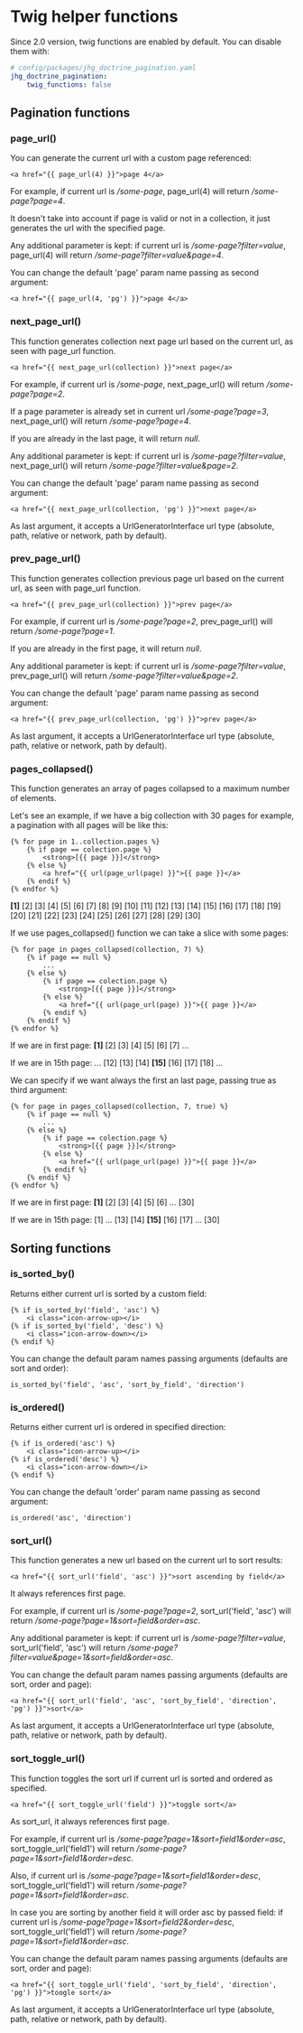 # Twig helper functions

Since 2.0 version, twig functions are enabled by default. You can disable them with:

```yaml
# config/packages/jhg_doctrine_pagination.yaml
jhg_doctrine_pagination:
    twig_functions: false
```

## Pagination functions

### page_url()

You can generate the current url with a custom page referenced:

```twig
<a href="{{ page_url(4) }}">page 4</a>
```

For example, if current url is */some-page*, page_url(4) will return */some-page?page=4*.

It doesn't take into account if page is valid or not in a collection, it just generates the url with the specified page.

Any additional parameter is kept: if current url is */some-page?filter=value*, page_url(4) will return */some-page?filter=value&page=4*.

You can change the default 'page' param name passing as second argument:

```twig
<a href="{{ page_url(4, 'pg') }}">page 4</a>
```

### next_page_url()

This function generates collection next page url based on the current url, as seen with page_url function.

```twig
<a href="{{ next_page_url(collection) }}">next page</a>
```

For example, if current url is */some-page*, next_page_url() will return */some-page?page=2*.

If a page parameter is already set in current url */some-page?page=3*, next_page_url() will return */some-page?page=4*.

If you are already in the last page, it will return *null*.

Any additional parameter is kept: if current url is */some-page?filter=value*, next_page_url() will return */some-page?filter=value&page=2*.

You can change the default 'page' param name passing as second argument:

```twig
<a href="{{ next_page_url(collection, 'pg') }}">next page</a>
```

As last argument, it accepts a UrlGeneratorInterface url type (absolute, path, relative or network, path by default).

### prev_page_url()

This function generates collection previous page url based on the current url, as seen with page_url function.

```twig
<a href="{{ prev_page_url(collection) }}">prev page</a>
```

For example, if current url is */some-page?page=2*, prev_page_url() will return */some-page?page=1*.

If you are already in the first page, it will return *null*.

Any additional parameter is kept: if current url is */some-page?filter=value*, prev_page_url() will return */some-page?filter=value&page=2*.

You can change the default 'page' param name passing as second argument:

```twig
<a href="{{ prev_page_url(collection, 'pg') }}">prev page</a>
```

As last argument, it accepts a UrlGeneratorInterface url type (absolute, path, relative or network, path by default).

### pages_collapsed()

This function generates an array of pages collapsed to a maximum number of elements.

Let's see an example, if we have a big collection with 30 pages for example, a pagination with all pages will be like this:

```twig
{% for page in 1..collection.pages %}
    {% if page == colection.page %}
        <strong>[{{ page }}]</strong>
    {% else %}
        <a href="{{ url(page_url(page) }}">{{ page }}</a>
    {% endif %}
{% endfor %}
```

**[1]** [2] [3] [4] [5] [6] [7] [8] [9] [10] [11] [12] [13] [14] [15] [16] [17] [18] [19] [20] [21] [22] [23] [24] [25] [26] [27] [28] [29] [30]

If we use pages_collapsed() function we can take a slice with some pages:

```twig
{% for page in pages_collapsed(collection, 7) %}
    {% if page == null %}
        ...
    {% else %}
        {% if page == colection.page %}
            <strong>[{{ page }}]</strong>
        {% else %}
            <a href="{{ url(page_url(page) }}">{{ page }}</a>
        {% endif %}
    {% endif %}
{% endfor %}
```

If we are in first page: **[1]** [2] [3] [4] [5] [6] [7] ...

If we are in 15th page: ... [12] [13] [14] **[15]** [16] [17] [18] ...

We can specify if we want always the first an last page, passing true as third argument:

```twig
{% for page in pages_collapsed(collection, 7, true) %}
    {% if page == null %}
        ...
    {% else %}
        {% if page == colection.page %}
            <strong>[{{ page }}]</strong>
        {% else %}
            <a href="{{ url(page_url(page) }}">{{ page }}</a>
        {% endif %}
    {% endif %}
{% endfor %}
```

If we are in first page: **[1]** [2] [3] [4] [5] [6] ... [30]

If we are in 15th page: [1] ... [13] [14] **[15]** [16] [17] ... [30]

## Sorting functions

### is_sorted_by()

Returns either current url is sorted by a custom field:

```twig
{% if is_sorted_by('field', 'asc') %}
    <i class="icon-arrow-up></i>
{% if is_sorted_by('field', 'desc') %}
    <i class="icon-arrow-down></i>
{% endif %}
```

You can change the default param names passing arguments (defaults are sort and order):

```twig
is_sorted_by('field', 'asc', 'sort_by_field', 'direction')
```

### is_ordered()

Returns either current url is ordered in specified direction:

```twig
{% if is_ordered('asc') %}
    <i class="icon-arrow-up></i>
{% if is_ordered('desc') %}
    <i class="icon-arrow-down></i>
{% endif %}
```

You can change the default 'order' param name passing as second argument:

```twig
is_ordered('asc', 'direction')
```

### sort_url()

This function generates a new url based on the current url to sort results:

```twig
<a href="{{ sort_url('field', 'asc') }}">sort ascending by field</a>
```

It always references first page.

For example, if current url is */some-page?page=2*, sort_url('field', 'asc') will return */some-page?page=1&sort=field&order=asc*.

Any additional parameter is kept: if current url is */some-page?filter=value*, sort_url('field', 'asc') will return */some-page?filter=value&page=1&sort=field&order=asc*.

You can change the default param names passing arguments (defaults are sort, order and page):

```twig
<a href="{{ sort_url('field', 'asc', 'sort_by_field', 'direction', 'pg') }}">sort</a>
```

As last argument, it accepts a UrlGeneratorInterface url type (absolute, path, relative or network, path by default).

### sort_toggle_url()

This function toggles the sort url if current url is sorted and ordered as specified.

```twig
<a href="{{ sort_toggle_url('field') }}">toggle sort</a>
```

As sort_url, it always references first page.

For example, if current url is */some-page?page=1&sort=field1&order=asc*, sort_toggle_url('field1') will return */some-page?page=1&sort=field1&order=desc*.

Also, if current url is */some-page?page=1&sort=field1&order=desc*, sort_toggle_url('field1') will return */some-page?page=1&sort=field1&order=asc*.

In case you are sorting by another field it will order asc by passed field: if current url is */some-page?page=1&sort=field2&order=desc*, sort_toggle_url('field1') will return */some-page?page=1&sort=field1&order=asc*.

You can change the default param names passing arguments (defaults are sort, order and page):

```twig
<a href="{{ sort_toggle_url('field', 'sort_by_field', 'direction', 'pg') }}">toogle sort</a>
```

As last argument, it accepts a UrlGeneratorInterface url type (absolute, path, relative or network, path by default).

